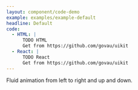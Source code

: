 ```yaml
---
layout: component/code-demo
example: examples/example-default
headline: Default
code:
  - HTML: |
      TODO HTML
      Get from https://github.com/govau/uikit
  - React: |
      TODO React
      Get from https://github.com/govau/uikit
---
```


Fluid animation from left to right and up and down.
